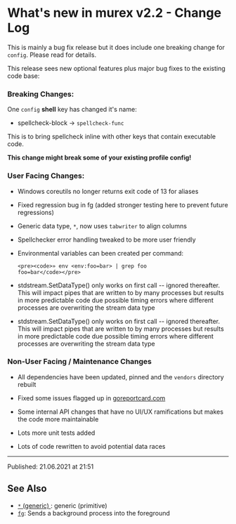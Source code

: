 # What's new in murex v2.2 - Change Log

This is mainly a bug fix release but it does include one breaking change for `config`. Please read for details.

This release sees new optional features plus major bug fixes to the existing
code base:

### Breaking Changes:

One `config` **shell** key has changed it's name:

- spellcheck-block -> `spellcheck-func`

This is to bring spellcheck inline with other keys that contain executable
code.

**This change might break some of your existing profile config!**

### User Facing Changes:

- Windows coreutils no longer returns exit code of 13 for aliases

- Fixed regression bug in fg (added stronger testing here to prevent future
  regressions)

- Generic data type, `*`, now uses `tabwriter` to align columns

- Spellchecker error handling tweaked to be more user friendly

- Environmental variables can been created per command:

      <pre><code>» env <env:foo=bar> | grep foo
      foo=bar</code></pre>

- stdstream.SetDataType() only works on first call -- ignored thereafter.
  This will impact pipes that are written to by many processes but results
  in more predictable code due possible timing errors where different
  processes are overwriting the stream data type

- stdstream.SetDataType() only works on first call -- ignored thereafter.
  This will impact pipes that are written to by many processes but results
  in more predictable code due possible timing errors where different
  processes are overwriting the stream data type

### Non-User Facing / Maintenance Changes

- All dependencies have been updated, pinned and the `vendors` directory
  rebuilt

- Fixed some issues flagged up in [goreportcard.com](https://goreportcard.com/report/github.com/lmorg/murex)

- Some internal API changes that have no UI/UX ramifications but makes the
  code more maintainable

- Lots more unit tests added

- Lots of code rewritten to avoid potential data races

<hr>

Published: 21.06.2021 at 21:51

## See Also

- [`*` (generic) ](/types/generic.md):
  generic (primitive)
- [`fg`](/commands/fg.md):
  Sends a background process into the foreground
